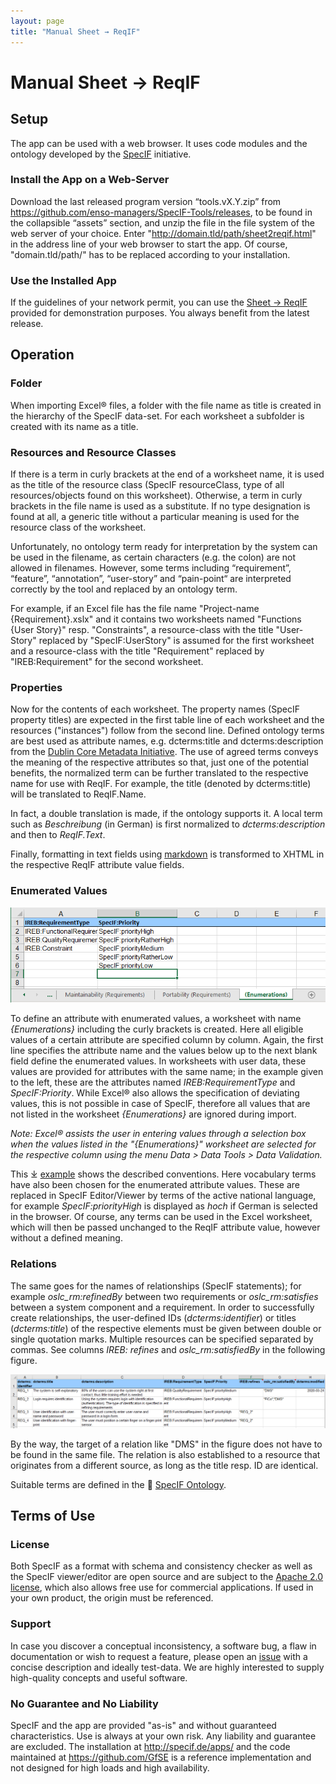 ```yaml
---
layout: page
title: "Manual Sheet → ReqIF"
---
```


# Manual Sheet → ReqIF

## Setup

The app can be used with a web browser. It uses code modules and the ontology developed by the [SpecIF](https://specif.de) initiative. 

### Install the App on a Web-Server

Download the last released program version “tools.vX.Y.zip” from 
<a href="https://github.com/enso-managers/SpecIF-Tools/releases" target="_blank">https://github.com/enso-managers/SpecIF-Tools/releases</a>, 
to be found in the collapsible “assets” section, and unzip the file in the file system of the web server of your choice. 
Enter "http://domain.tld/path/sheet2reqif.html" in the address line of your web browser to start the app. 
Of course, "domain.tld/path/" has to be replaced according to your installation.

### Use the Installed App

If the guidelines of your network permit, you can use the <a href="https://tools.enso-managers.de/sheet2reqif.html" target="_blank">Sheet → ReqIF</a> 
provided for demonstration purposes. 
You always benefit from the latest release.

## Operation

### Folder

When importing Excel® files, a folder with the file name as title is created in the hierarchy of the SpecIF data-set. 
For each worksheet a subfolder is created with its name as a title. 

### Resources and Resource Classes

If there is a term in curly brackets at the end of a worksheet name, it is used as the title of the resource class 
(SpecIF resourceClass, type of all resources/objects found on this worksheet). 
Otherwise, a term in curly brackets in the file name is used as a substitute. 
If no type designation is found at all, a generic title without a particular meaning is used for the resource class of the worksheet.

Unfortunately, no ontology term ready for interpretation by the system can be used in the filename, 
as certain characters (e.g. the colon) are not allowed in filenames. 
However, some terms including “requirement”, “feature”, “annotation”, “user-story” and “pain-point“ are interpreted correctly 
by the tool and replaced by an ontology term.

For example, if an Excel file has the file name "Project-name {Requirement}.xslx" and it contains two worksheets 
named "Functions {User Story}" resp. "Constraints", 
a resource-class with the title "User-Story" replaced by "SpecIF:UserStory" is assumed for the first worksheet and 
a resource-class with the title "Requirement" replaced by "IREB:Requirement" 
for the second worksheet.

### Properties

Now for the contents of each worksheet. The property names (SpecIF property titles) are expected in 
the first table line of each worksheet and the resources ("instances") follow from the second line. 
Defined ontology terms are best used as attribute names, e.g. dcterms:title and dcterms:description from 
the <a href="https://www.dublincore.org/" target="_blank">Dublin Core Metadata Initiative</a>. 
The use of agreed terms conveys the meaning of the respective attributes so that, just one of the potential benefits, 
the normalized term can be further translated to the respective name for use with ReqIF.
For example, the title (denoted by dcterms:title) will be translated to ReqIF.Name.

In fact, a double translation is made, if the ontology supports it. A local term such as _Beschreibung_ (in German) is
first normalized to _dcterms:description_ and then to _ReqIF.Text_.

Finally, formatting in text fields using <a href="https://www.markdownguide.org/cheat-sheet/" target="_blank">markdown</a> 
is transformed to XHTML in the respective ReqIF attribute value fields.

### Enumerated Values

<img class="my-align-right size-60" src="./images/05_Excel_enumerations_EN.png" alt="Excel Enumerations"/>

To define an attribute with enumerated values, a worksheet with name _{Enumerations}_ including the curly brackets is created. 
Here all eligible values of a certain attribute are specified column by column. 
Again, the first line specifies the attribute name and the values below up to the next blank field define the enumerated values. 
In worksheets with user data, these values are provided for attributes with the same name; 
in the example given to the left, these are the attributes named _IREB:RequirementType_ and _SpecIF:Priority_. 
While Excel® also allows the specification of deviating values, this is not possible in case of SpecIF, therefore all values 
that are not listed in the worksheet _{Enumerations}_ are ignored during import.

_Note: Excel® assists the user in entering values through a selection box when the values listed in the "{Enumerations}" 
worksheet are selected for the respective column using the menu Data > Data Tools > Data Validation._

This &#x2913;&#xA0;<a href="./examples/Example%20Telephone-Connection-Request%20{Requirements}.xlsx" target="_blank">example</a> 
shows the described conventions. Here vocabulary terms have also been chosen for the enumerated attribute values. 
These are replaced in SpecIF Editor/Viewer by terms of the active national language, 
for example _SpecIF:priorityHigh_ is displayed as _hoch_ if German is selected in the browser. 
Of course, any terms can be used in the Excel worksheet, which will then be passed unchanged to 
the ReqIF attribute value, however without a defined meaning.

### Relations

The same goes for the names of relationships (SpecIF statements); for example _oslc_rm:refinedBy_ between two requirements 
or _oslc_rm:satisfies_ between a system component and a requirement. In order to successfully create relationships, 
the user-defined IDs (_dcterms:identifier_) or titles (_dcterms:title_) of the respective elements must be given 
between double or single quotation marks. Multiple resources can be specified separated by commas. 
See columns _IREB: refines_ and _oslc_rm:satisfiedBy_ in the following figure.

<img class="my-align-right size-60" src="./images/04_Excel-column-headers_EN.png" alt="Excel Column Headers"/>

By the way, the target of a relation like "DMS" in the figure does not have to be found in the same file. 
The relation is also established to a resource that originates from a different source, as long as the title resp. ID are identical.

Suitable terms are defined in the 
&#x1F517;&#xA0;<a href="https://specif.de/apps/view.html#import=https://specif.de/v1.1/Ontology.specif" target="_blank">SpecIF Ontology</a>.


## Terms of Use

### License

Both SpecIF as a format with schema and consistency checker as well as the SpecIF viewer/editor are open source and are subject to 
the <a href="https://github.com/GfSE/SpecIF/blob/master/LICENSE" target="_blank">Apache 2.0 license</a>, 
which also allows free use for commercial applications. If used in your own product, the origin must be referenced.

### Support

In case you discover a conceptual inconsistency, a software bug, a flaw in documentation or wish to request a feature,
please open an <a href="https://github.com/GfSE/SpecIF-Viewer/issues" target="_blank">issue</a>
with a concise description and ideally test-data.
We are highly interested to supply high-quality concepts and useful software.


### No Guarantee and No Liability

SpecIF and the app are provided "as-is" and without guaranteed characteristics. 
Use is always at your own risk. Any liability and guarantee are excluded. 
The installation at <a href="http://specif.de/apps/" target="_blank">http://specif.de/apps/</a> and the code maintained 
at <a href="https://github.com/GfSE" target="_blank">https://github.com/GfSE</a> is a reference implementation and not designed for high loads and high availability.


<!-- link template <a href="" target="_blank"></a> -->
